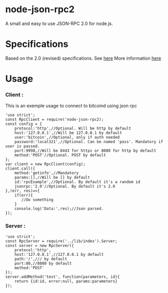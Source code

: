 # node-json-rpc2
A small and easy to use JSON-RPC 2.0 for node.js.

# Specifications

Based on the 2.0 (revised) specifications. See [here](http://www.jsonrpc.org/specification)
More information [here](https://en.wikipedia.org/wiki/JSON-RPC)


# Usage 

### Client : 

This is an exemple usage to connect to bitcoind using json rpc

```
'use strict';
const RpcClient = require('node-json-rpc2);
const config = {
    protocol:'http',//Optional. Will be http by default
    host:'127.0.0.1',//Will be 127.0.0.1 by default
    user:'bitcoin',//Optional, only if auth needed
    password:'local321',//Optional. Can be named 'pass'. Mandatory if user is passed.
    port:9998,//Will be 8443 for https or 8080 for http by default
    method:'POST'//Optional. POST by default
};
var client = new RpcClient(config);
client.call({
    method:'getinfo',//Mandatory
    params:[],//Will be [] by default
    id:'rpcExample',//Optional. By default it's a random id
    jsonrpc:'2.0'//Optional. By default it's 2.0
},(err, res)=>{
    if(err){
       //Do something
    }
    console.log('Data:',res);//Json parsed.
});

```

### Server : 

```
'use strict';
const RpcServer = require('../lib/index').Server;
const server = new RpcServer({
    protocol:'http',
    host:'127.0.0.1',//127.0.0.1 by default
    path:'/',/// by default
    port:80,//8080 by default
    method:'POST'
});
server.addMethod('test', function(parameters, id){
    return {id:id, error:null, params:parameters}
});
```